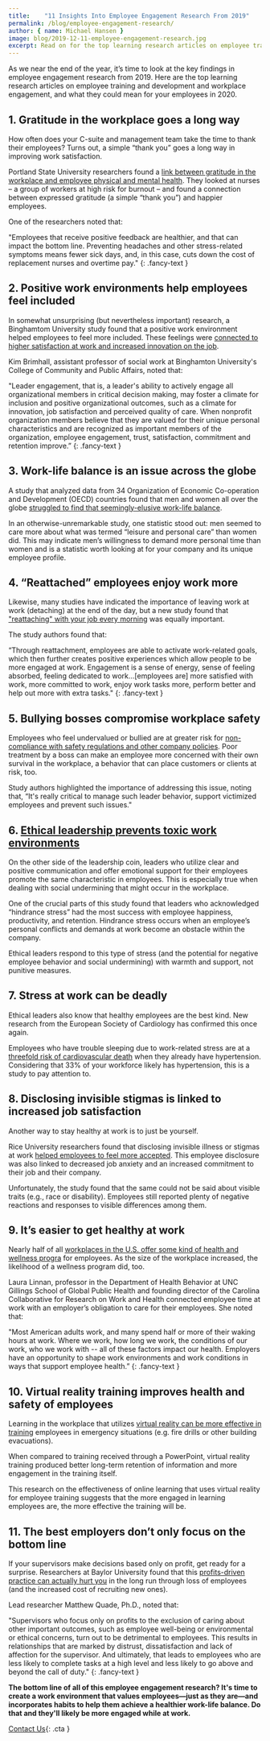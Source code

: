 ```yaml
---
title:    "11 Insights Into Employee Engagement Research From 2019"
permalink: /blog/employee-engagement-research/
author: { name: Michael Hansen }
image: blog/2019-12-11-employee-engagement-research.jpg
excerpt: Read on for the top learning research articles on employee training and development and workplace engagement in 2019.
---
```


As we near the end of the year, it’s time to look at the key findings in employee engagement research from 2019. Here are the top learning research articles on employee training and development and workplace engagement, and what they could mean for your employees in 2020.

## 1. Gratitude in the workplace goes a long way

How often does your C-suite and management team take the time to thank their employees? Turns out, a simple “thank you” goes a long way in improving work satisfaction.

Portland State University researchers found a [link between gratitude in the workplace and employee physical and mental health](https://www.pdx.edu/sba/news/power-gratitude-workplace-psu-research-shows-expressing-gratitude-improves-physical-and-mental). They looked at nurses – a group of workers at high risk for burnout – and found a connection between expressed gratitude (a simple “thank you”) and happier employees. 

One of the researchers noted that:

"Employees that receive positive feedback are healthier, and that can impact the bottom line. Preventing headaches and other stress-related symptoms means fewer sick days, and, in this case, cuts down the cost of replacement nurses and overtime pay."
{: .fancy-text }

## 2. Positive work environments help employees feel included

In somewhat unsurprising (but nevertheless important) research, a Binghamtom University study found that a positive work environment helped employees to feel more included. These feelings were [connected to higher satisfaction at work and increased innovation on the job](http://dx.doi.org/10.1177/0899764019829834). 

Kim Brimhall, assistant professor of social work at Binghamton University's College of Community and Public Affairs, noted that: 

"Leader engagement, that is, a leader's ability to actively engage all organizational members in critical decision making, may foster a climate for inclusion and positive organizational outcomes, such as a climate for innovation, job satisfaction and perceived quality of care. When nonprofit organization members believe that they are valued for their unique personal characteristics and are recognized as important members of the organization, employee engagement, trust, satisfaction, commitment and retention improve.”
{: .fancy-text }

## 3. Work-life balance is an issue across the globe

A study that analyzed data from 34 Organization of Economic Co-operation and Development (OECD) countries found that men and women all over the globe [struggled to find that seemingly-elusive work-life balance](https://link.springer.com/article/10.1007%2Fs10902-019-00131-9).

In an otherwise-unremarkable study, one statistic stood out: men seemed to care more about what was termed “leisure and personal care” than women did. This may indicate men’s willingness to demand more personal time than women and is a statistic worth looking at for your company and its unique employee profile. 

## 4. “Reattached” employees enjoy work more

Likewise, many studies have indicated the importance of leaving work at work (detaching) at the end of the day, but a new study found that ["reattaching" with your job every morning](https://www.pdx.edu/clas/news/reattaching-work-just-important-detaching-work-study-finds) was equally important. 

The study authors found that:

“Through reattachment, employees are able to activate work-related goals, which then further creates positive experiences which allow people to be more engaged at work. Engagement is a sense of energy, sense of feeling absorbed, feeling dedicated to work…[employees are] more satisfied with work, more committed to work, enjoy work tasks more, perform better and help out more with extra tasks."
{: .fancy-text }

## 5. Bullying bosses compromise workplace safety

Employees who feel undervalued or bullied are at greater risk for [non-compliance with safety regulations and other company policies](https://www.pdx.edu/clas/news/workplace-safety-can-worsen-under-bullying-bosses-psu-study-finds). Poor treatment by a boss can make an employee more concerned with their own survival in the workplace, a behavior that can place customers or clients at risk, too. 

Study authors highlighted the importance of addressing this issue, noting that, “It's really critical to manage such leader behavior, support victimized employees and prevent such issues."

## 6. [Ethical leadership prevents toxic work environments](https://business.sdsu.edu/faculty/faculty-research/preventing-toxic-environments-through-leadership)

On the other side of the leadership coin, leaders who utilize clear and positive communication and offer emotional support for their employees promote the same characteristic in employees. This is especially true when dealing with social undermining that might occur in the workplace.

One of the crucial parts of this study found that leaders who acknowledged “hindrance stress” had the most success with employee happiness, productivity, and retention. Hindrance stress occurs when an employee’s personal conflicts and demands at work become an obstacle within the company. 

Ethical leaders respond to this type of stress (and the potential for negative employee behavior and social undermining) with warmth and support, not punitive measures. 

## 7. Stress at work can be deadly

Ethical leaders also know that healthy employees are the best kind. New research from the European Society of Cardiology has confirmed this once again.

Employees who have trouble sleeping due to work-related stress are at a [threefold risk of cardiovascular death](https://journals.sagepub.com/doi/10.1177/2047487319839183) when they already have hypertension. Considering that 33% of your workforce likely has hypertension, this is a study to pay attention to. 

## 8. Disclosing invisible stigmas is linked to increased job satisfaction

Another way to stay healthy at work is to just be yourself. 

Rice University researchers found that disclosing invisible illness or stigmas at work [helped employees to feel more accepted](http://news.rice.edu/2019/02/25/be-yourself-at-work-its-healthier-and-more-productive/). This employee disclosure was also linked to decreased job anxiety and an increased commitment to their job and their company.

Unfortunately, the study found that the same could not be said about visible traits (e.g., race or disability). Employees still reported plenty of negative reactions and responses to visible differences among them.

## 9. It’s easier to get healthy at work

Nearly half of all [workplaces in the U.S. offer some kind of health and wellness progra](https://journals.sagepub.com/doi/10.1177/0890117119842047) for employees. As the size of the workplace increased, the likelihood of a wellness program did, too. 

Laura Linnan, professor in the Department of Health Behavior at UNC Gillings School of Global Public Health and founding director of the Carolina Collaborative for Research on Work and Health connected employee time at work with an employer’s obligation to care for their employees. She noted that: 

"Most American adults work, and many spend half or more of their waking hours at work. Where we work, how long we work, the conditions of our work, who we work with -- all of these factors impact our health. Employers have an opportunity to shape work environments and work conditions in ways that support employee health.”
{: .fancy-text }

## 10. Virtual reality training improves health and safety of employees 

Learning in the workplace that utilizes [virtual reality can be more effective in training](http://www.nottingham.ac.uk/news/virtual-reality-training-employee-safety) employees in emergency situations (e.g. fire drills or other building evacuations).

When compared to training received through a PowerPoint, virtual reality training produced better long-term retention of information and more engagement in the training itself. 

This research on the effectiveness of online learning that uses virtual reality for employee training suggests that the more engaged in learning employees are, the more effective the training will be.

## 11. The best employers don’t only focus on the bottom line

If your supervisors make decisions based only on profit, get ready for a surprise. Researchers at Baylor University found that this [profits-driven practice can actually hurt you](https://www.baylor.edu/mediacommunications/news.php?action=story&story=211538) in the long run through loss of employees (and the increased cost of recruiting new ones).

Lead researcher Matthew Quade, Ph.D., noted that:

"Supervisors who focus only on profits to the exclusion of caring about other important outcomes, such as employee well-being or environmental or ethical concerns, turn out to be detrimental to employees. This results in relationships that are marked by distrust, dissatisfaction and lack of affection for the supervisor. And ultimately, that leads to employees who are less likely to complete tasks at a high level and less likely to go above and beyond the call of duty."
{: .fancy-text }

<strong>The bottom line of all of this employee engagement research? It's time to create a work environment that values employees—just as they are—and incorporates habits to help them achieve a healthier work-life balance. Do that and they'll likely be more engaged while at work.</strong>

[Contact Us](/contact/ ){: .cta }